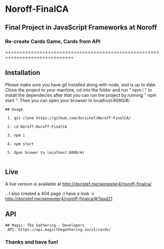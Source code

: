 # Noroff-FinalCA
## Final Project in JavaScript Frameworks at Noroff
### Re-create Cards Game, Cards from API
==============================================================================

Installation
---

Please make sure you have git installed along with node, and is up to date.
Clone the project to your machine, cd into the folder and run " npm i " to install the dependecies after that you can run the project by running " npm start ". Then you can open your browser to localhost:8080/#/

```
## Usage

 1. git clone https://github.com/doristef/Noroff-FinalCA/
 
 2. cd Noroff-Noroff-FinalCA
 
 3. npm i
 
 4. npm start
 
 5. Open brower to localhost:8080/#/
 
```

Live
---

A live version is available at http://doristef.me/semester4/noroff-finalca/

...I also created a 404 page :) have a look -> http://doristef.me/semester4/noroff-finalca/#/1asd21

API
---
```
## Magic: The Gathering - Developers
 API: https://api.magicthegathering.io/v1/cards/
```

### Thanks and have fun!
